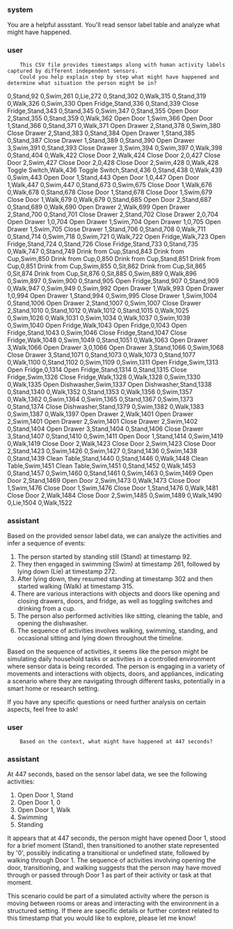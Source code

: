 ### system
You are a helpful assstant. You'll read sensor label table and analyze what might have happened.
### user

        This CSV file provides timestamps along with human activity labels captured by different independent sensors.
        Could you help explain step by step what might have happened and determine what situation the person might be in?
    
0,Stand,92
0,Swim,261
0,Lie,272
0,Stand,302
0,Walk,315
0,Stand,319
0,Walk,326
0,Swim,330
Open Fridge,Stand,336
0,Stand,339
Close Fridge,Stand,343
0,Stand,345
0,Swim,347
0,Stand,355
Open Door 2,Stand,355
0,Stand,359
0,Walk,362
Open Door 1,Swim,366
Open Door 1,Stand,366
0,Stand,371
0,Walk,371
Open Drawer 2,Stand,378
0,Swim,380
Close Drawer 2,Stand,383
0,Stand,384
Open Drawer 1,Stand,385
0,Stand,387
Close Drawer 1,Stand,389
0,Stand,390
Open Drawer 3,Swim,391
0,Stand,393
Close Drawer 3,Swim,394
0,Swim,397
0,Walk,398
0,Stand,404
0,Walk,422
Close Door 2,Walk,424
Close Door 2,0,427
Close Door 2,Swim,427
Close Door 2,0,428
Close Door 2,Swim,428
0,Walk,428
Toggle Switch,Walk,436
Toggle Switch,Stand,436
0,Stand,438
0,Walk,439
0,Swim,443
Open Door 1,Stand,443
Open Door 1,0,447
Open Door 1,Walk,447
0,Swim,447
0,Stand,673
0,Swim,675
Close Door 1,Walk,676
0,Walk,678
0,Stand,678
Close Door 1,Stand,678
Close Door 1,Swim,679
Close Door 1,Walk,679
0,Walk,679
0,Stand,685
Open Door 2,Stand,687
0,Stand,689
0,Walk,690
Open Drawer 2,Walk,699
Open Drawer 2,Stand,700
0,Stand,701
Close Drawer 2,Stand,702
Close Drawer 2,0,704
Open Drawer 1,0,704
Open Drawer 1,Swim,704
Open Drawer 1,0,705
Open Drawer 1,Swim,705
Close Drawer 1,Stand,706
0,Stand,708
0,Walk,711
0,Stand,714
0,Swim,718
0,Swim,721
0,Walk,722
Open Fridge,Walk,723
Open Fridge,Stand,724
0,Stand,726
Close Fridge,Stand,733
0,Stand,735
0,Walk,747
0,Stand,749
Drink from Cup,Stand,843
Drink from Cup,Swim,850
Drink from Cup,0,850
Drink from Cup,Stand,851
Drink from Cup,0,851
Drink from Cup,Swim,855
0,Sit,862
Drink from Cup,Sit,865
0,Sit,874
Drink from Cup,Sit,876
0,Sit,885
0,Swim,889
0,Walk,896
0,Swim,897
0,Swim,900
0,Stand,905
Open Fridge,Stand,907
0,Stand,909
0,Walk,947
0,Swim,949
0,Swim,992
Open Drawer 1,Walk,993
Open Drawer 1,0,994
Open Drawer 1,Stand,994
0,Swim,995
Close Drawer 1,Swim,1004
0,Stand,1006
Open Drawer 2,Stand,1007
0,Swim,1007
Close Drawer 2,Stand,1010
0,Stand,1012
0,Walk,1012
0,Stand,1015
0,Walk,1025
0,Swim,1026
0,Walk,1031
0,Swim,1034
0,Walk,1037
0,Swim,1039
0,Swim,1040
Open Fridge,Walk,1043
Open Fridge,0,1043
Open Fridge,Stand,1043
0,Swim,1046
Close Fridge,Stand,1047
Close Fridge,Walk,1048
0,Swim,1049
0,Stand,1051
0,Walk,1063
Open Drawer 3,Walk,1066
Open Drawer 3,0,1066
Open Drawer 3,Stand,1066
0,Swim,1068
Close Drawer 3,Stand,1071
0,Stand,1073
0,Walk,1073
0,Stand,1077
0,Walk,1100
0,Stand,1102
0,Swim,1109
0,Swim,1311
Open Fridge,Swim,1313
Open Fridge,0,1314
Open Fridge,Stand,1314
0,Stand,1315
Close Fridge,Swim,1326
Close Fridge,Walk,1328
0,Walk,1328
0,Swim,1330
0,Walk,1335
Open Dishwasher,Swim,1337
Open Dishwasher,Stand,1338
0,Stand,1340
0,Walk,1352
0,Stand,1353
0,Walk,1356
0,Swim,1357
0,Walk,1362
0,Swim,1364
0,Swim,1365
0,Stand,1367
0,Swim,1373
0,Stand,1374
Close Dishwasher,Stand,1379
0,Swim,1382
0,Walk,1383
0,Swim,1387
0,Walk,1397
Open Drawer 2,Walk,1401
Open Drawer 2,Swim,1401
Open Drawer 2,Swim,1401
Close Drawer 2,Swim,1402
0,Stand,1404
Open Drawer 3,Stand,1404
0,Stand,1406
Close Drawer 3,Stand,1407
0,Stand,1410
0,Swim,1411
Open Door 1,Stand,1414
0,Swim,1419
0,Walk,1419
Close Door 2,Walk,1423
Close Door 2,Swim,1423
Close Door 2,Stand,1423
0,Swim,1426
0,Swim,1427
0,Stand,1436
0,Swim,1438
0,Stand,1439
Clean Table,Stand,1440
0,Stand,1446
0,Walk,1448
Clean Table,Swim,1451
Clean Table,Swim,1451
0,Stand,1452
0,Walk,1453
0,Stand,1457
0,Swim,1460
0,Stand,1461
0,Swim,1463
0,Swim,1469
Open Door 2,Stand,1469
Open Door 2,Swim,1473
0,Walk,1473
Close Door 1,Swim,1476
Close Door 1,Swim,1476
Close Door 1,Stand,1476
0,Walk,1481
Close Door 2,Walk,1484
Close Door 2,Swim,1485
0,Swim,1489
0,Walk,1490
0,Lie,1504
0,Walk,1522

### assistant
Based on the provided sensor label data, we can analyze the activities and infer a sequence of events:

1. The person started by standing still (Stand) at timestamp 92.
2. They then engaged in swimming (Swim) at timestamp 261, followed by lying down (Lie) at timestamp 272.
3. After lying down, they resumed standing at timestamp 302 and then started walking (Walk) at timestamp 315.
4. There are various interactions with objects and doors like opening and closing drawers, doors, and fridge, as well as toggling switches and drinking from a cup.
5. The person also performed activities like sitting, cleaning the table, and opening the dishwasher.
6. The sequence of activities involves walking, swimming, standing, and occasional sitting and lying down throughout the timeline.

Based on the sequence of activities, it seems like the person might be simulating daily household tasks or activities in a controlled environment where sensor data is being recorded. The person is engaging in a variety of movements and interactions with objects, doors, and appliances, indicating a scenario where they are navigating through different tasks, potentially in a smart home or research setting.

If you have any specific questions or need further analysis on certain aspects, feel free to ask!
### user

        Based on the context, what might have happened at 447 seconds?
    
### assistant
At 447 seconds, based on the sensor label data, we see the following activities:

1. Open Door 1, Stand
2. Open Door 1, 0
3. Open Door 1, Walk
4. Swimming
5. Standing

It appears that at 447 seconds, the person might have opened Door 1, stood for a brief moment (Stand), then transitioned to another state represented by '0', possibly indicating a transitional or undefined state, followed by walking through Door 1. The sequence of activities involving opening the door, transitioning, and walking suggests that the person may have moved through or passed through Door 1 as part of their activity or task at that moment.

This scenario could be part of a simulated activity where the person is moving between rooms or areas and interacting with the environment in a structured setting. If there are specific details or further context related to this timestamp that you would like to explore, please let me know!
